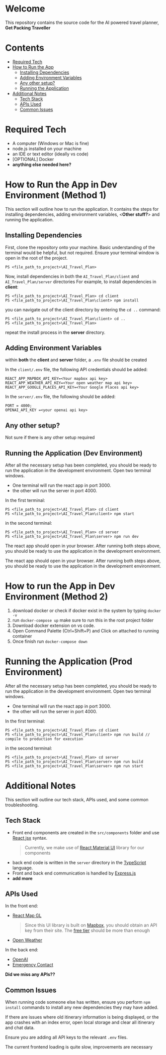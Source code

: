 # Welcome
This repository contains the source code for the AI powered travel planner, **Get Packing Traveller**
# Contents
- [Required Tech](#Required-Tech)
- [How to Run the App](#how-to-run-the-app)
	- [Installing Dependencies](#installing-dependencies)
	- [Adding Environment Variables](#adding-environment-variables)
	- [Any other setup?](#any-other-setup?)
	- [Running the Application](#running-the-application)
- [Additional Notes](#additional-notes)
	- [Tech Stack](#tech-stack)
	- [APIs Used](#apis-used)
	- [Common Issues](#common-issues)
# Required Tech
- A computer (Windows or Mac is fine)
- node.js installed on your machine
- an IDE or text editor (ideally vs code)
- [OPTIONAL] Docker
- **anything else needed here?**
# How to Run the App in Dev Environment (Method 1)
This section will outline how to run the application. 
It contains the steps for installing dependencies, adding environment variables, <**Other stuff?**> and running the application.
## Installing Dependencies
First, clone the repository onto your machine.
Basic understanding of the terminal would be helpful, but not required. 
Ensure your terminal window is open in the root of the project. 
```console
PS <file_path_to_project>\AI_Travel_Plan>
``` 
Now, install dependencies in both the `AI_Travel_Plan/client` and `AI_Travel_Plan/server` directories
For example, to install dependencies in **client**:
```console
PS <file_path_to_project>\AI_Travel_Plan> cd client
PS <file_path_to_project>\AI_Travel_Plan\client> npm install
```
you can navigate out of the client directory by entering the `cd ..` command: 

```console
PS <file_path_to_project>\AI_Travel_Plan\client> cd .. 
PS <file_path_to_project>\AI_Travel_Plan>
```
repeat the install process in the **server** directory.

## Adding Environment Variables
within **both** the **client** and **server** folder, a `.env` file should be created

In the `client/.env` file, the following API credentials should be added: 
```
REACT_APP_MAPBOX_API_KEY=<Your mapbox api key>
REACT_APP_WEATHER_API_KEY=<Your open weather map api key>
REACT_APP_GOOGLE_PLACES_API_KEY=<Your Google Places api key>
```

In the `server/.env` file, the following should be added: 
```
PORT = 4000; 
OPENAI_API_KEY =<your openai api key>
```

## Any other setup? 
Not sure if there is any other setup required

## Running the Application (Dev Environment)
After all the necessary setup has been completed, you should be ready to run the application in the development environment.
Open two terminal windows. 
- One terminal will run the react app in port 3000.
- the other will run the server in port 4000.

In the first terminal: 
```console
PS <file_path_to_project>\AI_Travel_Plan> cd client
PS <file_path_to_project>\AI_Travel_Plan\client> npm start
```

in the second terminal: 
```console
PS <file_path_to_project>\AI_Travel_Plan> cd server
PS <file_path_to_project>\AI_Travel_Plan\server> npm run dev
```

The react app should open in your browser. After running both steps above, you should be ready to use the application in the development environment. 

The react app should open in your browser. After running both steps above, you should be ready to use the application in the development environment. 

# How to run the App in Dev Environment (Method 2)
1. download docker or check if docker exist in the system by typing `docker -v`
2. run `docker-compose up` make sure to run this in the root project folder
3. Download docker extension on vs code.
4. Open Command Palette (Ctrl+Shift+P) and Click on attached to running container
5. Once finish run `docker-compose down`

# Running the Application (Prod Environment)
After all the necessary setup has been completed, you should be ready to run the application in the development environment.
Open two terminal windows. 
- One terminal will run the react app in port 3000.
- the other will run the server in port 4000.

In the first terminal: 
```console
PS <file_path_to_project>\AI_Travel_Plan> cd client
PS <file_path_to_project>\AI_Travel_Plan\client> npm run build // compile to production for execution
```

in the second terminal: 
```console
PS <file_path_to_project>\AI_Travel_Plan> cd server
PS <file_path_to_project>\AI_Travel_Plan\server> npm run build
PS <file_path_to_project>\AI_Travel_Plan\server> npm run start
```

# Additional Notes 
This section will outline our tech stack, APIs used, and some common troubleshooting. 
## Tech Stack 
- Front end components are created in the `src/components` folder and use [React jsx](https://legacy.reactjs.org/docs/introducing-jsx.html) syntax. 
	> Currently, we make use of [React Material UI](https://mui.com/material-ui/getting-started/) library for our components
- back end code is written in the `server` directory in the [TypeScript](https://www.typescriptlang.org/) language.
- Front and back end communication is handled by [Express.js](https://expressjs.com/)
- **add more**
## APIs Used
In the front end: 
- [React Map GL](https://visgl.github.io/react-map-gl/)
	> Since this UI library is built on [Mapbox](https://www.mapbox.com/), you should obtain an API key from their site. The [free tier](https://www.mapbox.com/pricing) should be more than enough
- [Open Weather](https://openweathermap.org/api)

In the back end: 
- [OpenAI](https://openai.com/blog/openai-api)
- [Emergency Contact](https://emergencynumberapi.com/api/country/)

**Did we miss any APIs??**
## Common Issues
When running code someone else has written, ensure you perform `npm install` commands to install any new dependencies they may have added.

If there are issues where old itinerary information is being displayed, or the app crashes with an index error, open local storage and clear all itinerary and chat data.

Ensure you are adding all API keys to the relevant `.env` files.

The current frontend loading is quite slow, improvements are necessary
